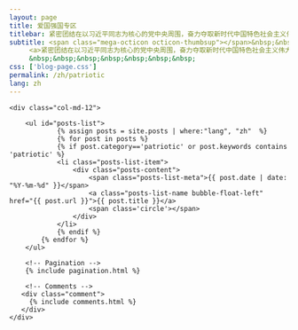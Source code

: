 ```yaml
---
layout: page
title: 爱国强国专区
titlebar: 紧密团结在以习近平同志为核心的党中央周围，奋力夺取新时代中国特色社会主义伟大胜利
subtitle: <span class="mega-octicon octicon-thumbsup"></span>&nbsp;&nbsp;
     <a>紧密团结在以习近平同志为核心的党中央周围，奋力夺取新时代中国特色社会主义伟大胜利<br/>
     &nbsp;&nbsp;&nbsp;&nbsp;&nbsp;&nbsp;&nbsp;
css: ['blog-page.css']
permalink: /zh/patriotic
lang: zh
---
```


<div class="row">

    <div class="col-md-12">

        <ul id="posts-list">
                {% assign posts = site.posts | where:"lang", "zh"  %}
                {% for post in posts %}
                {% if post.category=='patriotic' or post.keywords contains 'patriotic' %}
                <li class="posts-list-item">
                    <div class="posts-content">
                        <span class="posts-list-meta">{{ post.date | date: "%Y-%m-%d" }}</span>
                        <a class="posts-list-name bubble-float-left" href="{{ post.url }}">{{ post.title }}</a>
                        <span class='circle'></span>
                    </div>
                </li>
                {% endif %}
            {% endfor %}
        </ul> 

        <!-- Pagination -->
        {% include pagination.html %}

        <!-- Comments -->
       <div class="comment">
         {% include comments.html %}
       </div>
    </div>

</div>
<script>
    $(document).ready(function(){

        // Enable bootstrap tooltip
        $("body").tooltip({ selector: '[data-toggle=tooltip]' });

    });
</script>